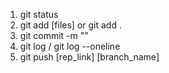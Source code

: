 1. git status
2. git add [files] or git add .
3. git commit -m ""
4. git log / git log --oneline
5. git push [rep_link] [branch_name]